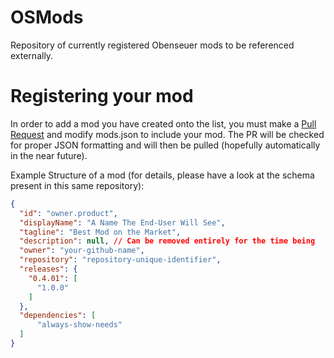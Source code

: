 # OSMods
Repository of currently registered Obenseuer mods to be referenced externally.

# Registering your mod
In order to add a mod you have created onto the list, you must make a [Pull Request](https://docs.github.com/en/pull-requests/collaborating-with-pull-requests/proposing-changes-to-your-work-with-pull-requests/creating-a-pull-request) and modify mods.json to include your mod. The PR will be checked for proper JSON formatting and will then be pulled (hopefully automatically in the near future).

Example Structure of a mod (for details, please have a look at the schema present in this same repository):
```json
{
  "id": "owner.product",
  "displayName": "A Name The End-User Will See",
  "tagline": "Best Mod on the Market",
  "description": null, // Can be removed entirely for the time being
  "owner": "your-github-name", 
  "repository": "repository-unique-identifier", 
  "releases": {
    "0.4.01": [
      "1.0.0"
    ]
  },
  "dependencies": [ 
      "always-show-needs"
  ]
}
```
